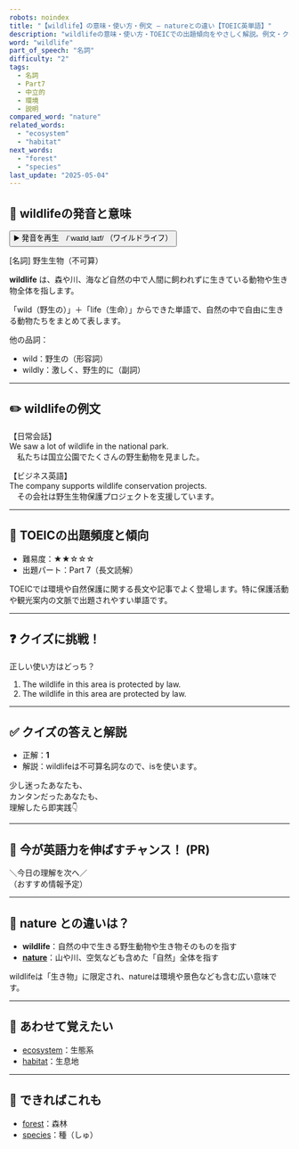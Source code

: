 ```yaml
---
robots: noindex
title: "【wildlife】の意味・使い方・例文 ― natureとの違い【TOEIC英単語】"
description: "wildlifeの意味・使い方・TOEICでの出題傾向をやさしく解説。例文・クイズ付きでnatureとの違いもわかりやすく学べます。"
word: "wildlife"
part_of_speech: "名詞"
difficulty: "2"
tags:
  - 名詞
  - Part7
  - 中立的
  - 環境
  - 説明
compared_word: "nature"
related_words:
  - "ecosystem"
  - "habitat"
next_words:
  - "forest"
  - "species"
last_update: "2025-05-04"
---
```


## 🔰 wildlifeの発音と意味

<button class="play-audio" onclick="playTTS('wildlife')">
  <span class="play-audio-main">
    ▶️ 発音を再生　/ˈwaɪldˌlaɪf/
  </span>
  <span class="play-audio-sub">
    （ワイルドライフ）
  </span>
</button>

[名詞] 野生生物（不可算）

**wildlife** は、森や川、海など自然の中で人間に飼われずに生きている動物や生き物全体を指します。

「wild（野生の）」＋「life（生命）」からできた単語で、自然の中で自由に生きる動物たちをまとめて表します。

他の品詞：  
- wild：野生の（形容詞）
- wildly：激しく、野生的に（副詞）

---

## ✏️ wildlifeの例文

【日常会話】  
We saw a lot of wildlife in the national park.  
　私たちは国立公園でたくさんの野生動物を見ました。

【ビジネス英語】  
The company supports wildlife conservation projects.  
　その会社は野生生物保護プロジェクトを支援しています。

---

## 🎯 TOEICの出題頻度と傾向

- 難易度：★★☆☆☆
- 出題パート：Part 7（長文読解）

TOEICでは環境や自然保護に関する長文や記事でよく登場します。特に保護活動や観光案内の文脈で出題されやすい単語です。

---

## ❓ クイズに挑戦！

正しい使い方はどっち？

1. The wildlife in this area is protected by law.  
2. The wildlife in this area are protected by law.

---

## ✅ クイズの答えと解説

- 正解：**1**
- 解説：wildlifeは不可算名詞なので、isを使います。

少し迷ったあなたも、  
カンタンだったあなたも、  
理解したら即実践👇️

---

## 🚀 今が英語力を伸ばすチャンス！ (PR)

<div class="info-center">
＼今日の理解を次へ／<br>  
（おすすめ情報予定）
</div>

---

## 🤔  nature との違いは？

- **wildlife**：自然の中で生きる野生動物や生き物そのものを指す
- **[nature](/nature)**：山や川、空気なども含めた「自然」全体を指す

wildlifeは「生き物」に限定され、natureは環境や景色なども含む広い意味です。

---

## 🧩 あわせて覚えたい

- [ecosystem](/ecosystem)：生態系
- [habitat](/habitat)：生息地

---

## 📖 できればこれも

- [forest](/forest)：森林
- [species](/species)：種（しゅ）

<!-- cvid: aid23_bid45 -->
